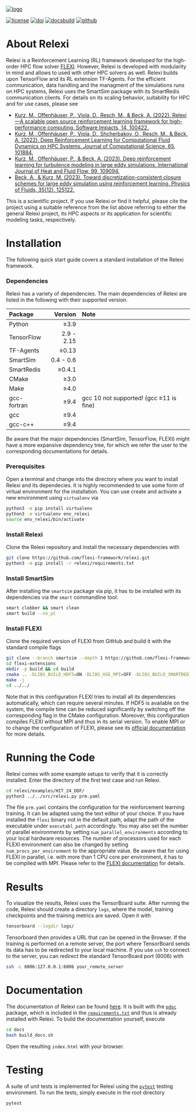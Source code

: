 [![logo](https://numericsresearchgroup.org/images/icons/relexi.svg "RELEXI")][relexi_github]

[![license](https://img.shields.io/github/license/flexi-framework/relexi.svg?maxAge=2592000 "GPL-3.0 License")](LICENSE.md)
[![doi](https://img.shields.io/badge/DOI-10.1016/j.simpa.2022.100422-blue "DOI")](https://doi.org/10.1016/j.simpa.2022.100422)
[![docsbuild](https://github.com/flexi-framework/relexi/actions/workflows/docs.yml/badge.svg "Documentation")][relexi_docs]
[![github](https://img.shields.io/badge/View%20on%20GitHub-%23121011.svg?logo=github&logoColor=white "GitHub")][relexi_github]

# About Relexi
Relexi is a Reinforcement Learning (RL) framework developed for the high-order HPC flow solver [FLEXI][flexi].
However, Relexi is developed with modularity in mind and allows to used with other HPC solvers as well.
Relexi builds upon TensorFlow and its RL extension TF-Agents.
For the efficient communication, data handling and the managment of the simulations runs on HPC systems, Relexi uses the SmartSim package with its SmartRedis communication clients.
For details on its scaling behavior, suitability for HPC and for use cases, please see
* [Kurz, M., Offenhäuser, P., Viola, D., Resch, M., & Beck, A. (2022). Relexi—A scalable open source reinforcement learning framework for high-performance computing. Software Impacts, 14, 100422.](https://doi.org/10.1016/j.simpa.2022.100422)
* [Kurz, M., Offenhäuser, P., Viola, D., Shcherbakov, O., Resch, M., & Beck, A. (2022). Deep Reinforcement Learning for Computational Fluid Dynamics on HPC Systems. Journal of Computational Science, 65, 101884.](https://doi.org/10.1016/j.jocs.2022.101884)
* [Kurz, M., Offenhäuser, P., & Beck, A. (2023). Deep reinforcement learning for turbulence modeling in large eddy simulations. International Journal of Heat and Fluid Flow, 99, 109094.](https://doi.org/10.1016/j.ijheatfluidflow.2022.109094)
* [Beck, A., & Kurz, M. (2023). Toward discretization-consistent closure schemes for large eddy simulation using reinforcement learning. Physics of Fluids, 35(12), 125122.](https://doi.org/10.1063/5.0176223)

This is a scientific project.
If you use Relexi or find it helpful, please cite the project using a suitable reference from the list above referring to either the general Relexi project, its HPC aspects or its application for scientific modeling tasks, respectively.

# Installation
The following quick start guide covers a standard installation of the Relexi framework.

### Dependencies
Relexi has a variety of dependencies.
The main dependencies of Relexi are listed in the following with their supported version.

| Package          | Version         | Note                                    |
|:-----------------|----------------:|:----------------------------------------|
| Python           |          ≥3.9   |                                         |
| TensorFlow       |     2.9 - 2.15  |                                         |
| TF-Agents        |          ≥0.13  |                                         |
| SmartSim         |     0.4 - 0.6   |                                         |
| SmartRedis       |          ≥0.4.1 |                                         |
| CMake            |          ≥3.0   |                                         |
| Make             |          ≥4.0   |                                         |
| gcc-fortran      |          ≥9.4   | gcc 10 not supported! (gcc ≥11 is fine) |
| gcc              |          ≥9.4   |                                         |
| gcc-c++          |          ≥9.4   |                                         |

Be aware that the major dependencies (SmartSim, TensorFlow, FLEXI) might have a more expansive dependency tree, for which we refer the user to the corresponding documentations for details.

### Prerequisites
Open a terminal and change into the directory where you want to install Relexi and its dependecies.
It is highly recommended to use some form of virtual environment for the installation.
You can use create and activate a new environment using `virtualenv` via
```bash
python3 -m pip install virtualenv
python3 -m virtualenv env_relexi
source env_relexi/bin/activate
```

### Install Relexi
Clone the Relexi repository and install the necessary dependencies with
```bash
git clone https://github.com/flexi-framework/relexi.git
python3 -m pip install -r relexi/requirements.txt
```

### Install SmartSim
After installing the `smartsim` package via pip, it has to be installed with its dependencies via the `smart` commandline tool:
```bash
smart clobber && smart clean
smart build --no_pt
```

### Install FLEXI
Clone the required version of FLEXI from GitHub and build it with the standard compile flags
```bash
git clone --branch smartsim --depth 1 https://github.com/flexi-framework/flexi-extensions.git
cd flexi-extensions
mkdir -p build && cd build
cmake .. -DLIBS_BUILD_HDF5=ON -DLIBS_USE_MPI=OFF -DLIBS_BUILD_SMARTREDIS=ON -DLIBS_USE_SMARTREDIS=ON -DLIBS_USE_FFTW=ON -DPOSTI=OFF -DFLEXI_TESTCASE=hit -DFLEXI_NODETYPE=GAUSS-LOBATTO -DFLEXI_SPLIT_DG=ON -DFLEXI_EDDYVISCOSITY=ON
make -j
cd ../../
```
Note that in this configuration FLEXI tries to install all its dependencies automatically, which can require several minutes.
If HDF5 is available on the system, the compile time can be reduced significantly by switching off the corresponding flag in the CMake configuration.
Moreover, this configuration compiles FLEXI without MPI and thus in its serial version.
To enable MPI or to change the configuration of FLEXI, please see its [official documentation][userguide] for more details.

# Running the Code
Relexi comes with some example setups to verify that it is correctly installed.
Enter the directory of the first test case and run Relexi.
```bash
cd relexi/examples/HIT_24_DOF/
python3 ../../src/relexi.py prm.yaml
```
The file ``prm.yaml`` contains the configuration for the reinforcement learning training.
It can be adapted using the text editor of your choice.
If you have installed the ``flexi`` binary not in the default path, adapt the path of the executable under ``executabl_path`` accordingly.
You may also set the number of parallel environments by setting ``num_parallel_environments`` according to your local hardware resources.
The number of processors used for each FLEXI environment can also be changed by setting ``num_procs_per_environment`` to the appropriate value.
Be aware that for using FLEXI in parallel, i.e. with more than 1 CPU core per environment, it has to be compiled with MPI.
Please refer to the [FLEXI documentation][userguide] for details.

# Results
To visualize the results, Relexi uses the TensorBoard suite.
After running the code, Relexi should create a directory ``logs``, where the model, training checkpoints and the training metrics are saved.
Open it with
```bash
tensorboard --logdir logs/
```
Tensorboard then provides a URL that can be opened in the Browser.
If the training is performed on a remote server, the port where TensorBoard sends its data has to be redirected to your local machine. If you use `ssh` to connect to the server, you can redirect the standard TensorBoard port (6006) with
```bash
ssh -L 6006:127.0.0.1:6006 your_remote_server
```

# Documentation
The documentation of Relexi can be found [here][relexi_docs].
It is built with the [`pdoc`](https://github.com/mitmproxy/pdoc) package, which is included in the [`requirements.txt`](requirements.txt) and thus is already installed with Relexi.
To build the documentation yourself, execute
```bash
cd docs
bash build_docs.sh
```
Open the resulting `index.html` with your browser.

# Testing
A suite of unit tests is implemented for Relexi using the [`pytest`](https://docs.pytest.org/) testing environment. To run the tests, simply execute in the root directory
```bash
pytest
```

[nrg]:           https://numericsresearchgroup.org/index.html
[flexi]:         https://numericsresearchgroup.org/flexi_index.html
[userguide]:     https://numericsresearchgroup.org/userguide/userguide.pdf
[relexi_docs]:   https://flexi-framework.github.io/relexi/relexi.html
[relexi_github]: https://github.com/flexi-framework/relexi

